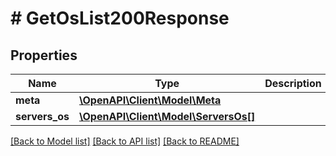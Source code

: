 # # GetOsList200Response

## Properties

Name | Type | Description | Notes
------------ | ------------- | ------------- | -------------
**meta** | [**\OpenAPI\Client\Model\Meta**](Meta.md) |  |
**servers_os** | [**\OpenAPI\Client\Model\ServersOs[]**](ServersOs.md) |  |

[[Back to Model list]](../../README.md#models) [[Back to API list]](../../README.md#endpoints) [[Back to README]](../../README.md)
